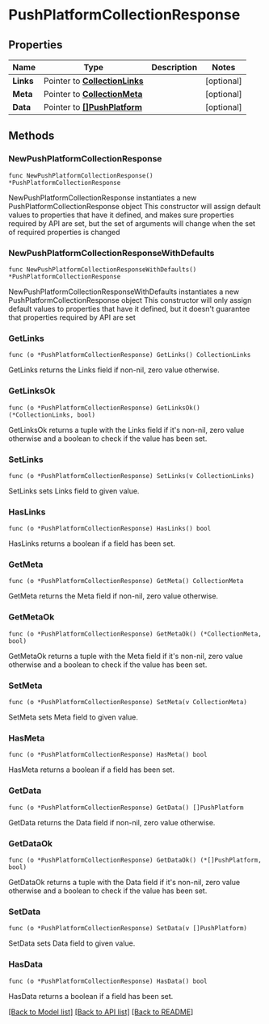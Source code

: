# PushPlatformCollectionResponse

## Properties

Name | Type | Description | Notes
------------ | ------------- | ------------- | -------------
**Links** | Pointer to [**CollectionLinks**](CollectionLinks.md) |  | [optional] 
**Meta** | Pointer to [**CollectionMeta**](CollectionMeta.md) |  | [optional] 
**Data** | Pointer to [**[]PushPlatform**](PushPlatform.md) |  | [optional] 

## Methods

### NewPushPlatformCollectionResponse

`func NewPushPlatformCollectionResponse() *PushPlatformCollectionResponse`

NewPushPlatformCollectionResponse instantiates a new PushPlatformCollectionResponse object
This constructor will assign default values to properties that have it defined,
and makes sure properties required by API are set, but the set of arguments
will change when the set of required properties is changed

### NewPushPlatformCollectionResponseWithDefaults

`func NewPushPlatformCollectionResponseWithDefaults() *PushPlatformCollectionResponse`

NewPushPlatformCollectionResponseWithDefaults instantiates a new PushPlatformCollectionResponse object
This constructor will only assign default values to properties that have it defined,
but it doesn't guarantee that properties required by API are set

### GetLinks

`func (o *PushPlatformCollectionResponse) GetLinks() CollectionLinks`

GetLinks returns the Links field if non-nil, zero value otherwise.

### GetLinksOk

`func (o *PushPlatformCollectionResponse) GetLinksOk() (*CollectionLinks, bool)`

GetLinksOk returns a tuple with the Links field if it's non-nil, zero value otherwise
and a boolean to check if the value has been set.

### SetLinks

`func (o *PushPlatformCollectionResponse) SetLinks(v CollectionLinks)`

SetLinks sets Links field to given value.

### HasLinks

`func (o *PushPlatformCollectionResponse) HasLinks() bool`

HasLinks returns a boolean if a field has been set.

### GetMeta

`func (o *PushPlatformCollectionResponse) GetMeta() CollectionMeta`

GetMeta returns the Meta field if non-nil, zero value otherwise.

### GetMetaOk

`func (o *PushPlatformCollectionResponse) GetMetaOk() (*CollectionMeta, bool)`

GetMetaOk returns a tuple with the Meta field if it's non-nil, zero value otherwise
and a boolean to check if the value has been set.

### SetMeta

`func (o *PushPlatformCollectionResponse) SetMeta(v CollectionMeta)`

SetMeta sets Meta field to given value.

### HasMeta

`func (o *PushPlatformCollectionResponse) HasMeta() bool`

HasMeta returns a boolean if a field has been set.

### GetData

`func (o *PushPlatformCollectionResponse) GetData() []PushPlatform`

GetData returns the Data field if non-nil, zero value otherwise.

### GetDataOk

`func (o *PushPlatformCollectionResponse) GetDataOk() (*[]PushPlatform, bool)`

GetDataOk returns a tuple with the Data field if it's non-nil, zero value otherwise
and a boolean to check if the value has been set.

### SetData

`func (o *PushPlatformCollectionResponse) SetData(v []PushPlatform)`

SetData sets Data field to given value.

### HasData

`func (o *PushPlatformCollectionResponse) HasData() bool`

HasData returns a boolean if a field has been set.


[[Back to Model list]](../README.md#documentation-for-models) [[Back to API list]](../README.md#documentation-for-api-endpoints) [[Back to README]](../README.md)


